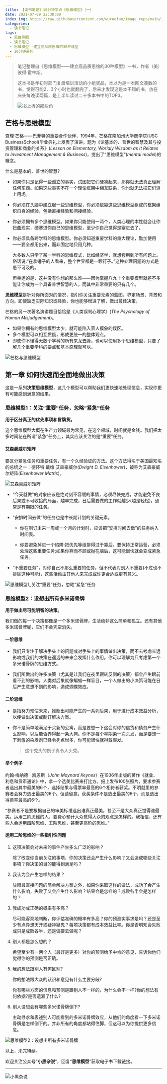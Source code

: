 ```yaml
---
title: 【读书笔记】10分钟学点《思维模型》（一）
date: 2021-07-09 22:30:00
index_img: https://raw.githubusercontent.com/wuruofan/image_repo/main/img/%E6%80%9D%E7%BB%B4.jpeg
categories:
  - 读书笔记
tags:
  - 思维导图
  - 读书笔记
  - 思维模型——建立高品质思维的30种模型
  - 10分钟系列
---
```



> 笔记整理自《思维模型——建立高品质思维的30种模型》一书，作者（美）彼得·霍林斯。
>
> 这本书是年初时部门复盘培训活动的小组奖品，本以为是一本网文凑数的书，觉得可能2、3个小时也就翻完了，后来才发现这是本不错的书，放在床头每晚读两篇，是上半年读过二十多本书中的TOP3。
>
> ![书上折的那些角](https://raw.githubusercontent.com/wuruofan/image_repo/main/img/mental-model-book.jpg)


## 芒格与思维模型


查理·芒格——巴菲特的重要合作伙伴，1994年，芒格在南加州大学商学院(USC BusinessSchool)毕业典礼上发表了演讲，题为《论基本的、普世的智慧及其与投资管理和商业的关系》(*Lesson on Elementary, Worldly Wisdom as It Relates to Investment Management & Business*)，提出了“思维模型”(*mental model*)的概念。



什么是基本的、普世的智慧?

- 如果你只是记得一些孤立的事实，试图把它们硬凑起来，那你就无法真正理解任何东西。如果这些事实不在一个理论框架中相互联系，你也就无法把它们派上用场。

- 你必须在头脑中建立起一些思维模型，你必须依靠这些思维模型组成的框架组织自身的经验，包括直接经验和间接经验。

- 你必须拥有多个思维模型。如果你只能使用一两个，人类心理的本性就会让你扭曲现实，硬塞进你自己的思维模型，至少你自己觉得是塞进去了。

- 你必须具备跨学科的思维模型。你必须知道重要学科的重大理论，勤加使用——要全都用出来，而非固定地只用几种。

  

  大多数人只学了某一学科的思维模式，比如经济学，就想套用到所有问题上。俗话说:“在拿锤子的人看来，整个世界都是一颗钉子。”这种处理问题的方式是愚不可及的。

  但幸运的是，这并没有你想的那么难——因为掌握八九十个重要模型就差不多能让你成为一个具备普世智慧的人，而其中非常重要的只有几个。



**思维模型**是针对你所面对的情况，指引你关注重要元素的蓝图，界定场景、背景和方向。即使缺乏实际知识或经验，你也能够增进了解，做出最佳决策。



芒格的另一次著名演讲题目恰恰是《人类误判心理学》(*The Psychology of Human Misjudgement*)。

- 如果你拥有的思维模型太少，就可能陷入盲人摸象的误区。
- 多个模型可以相互质疑，形成更统一的整体观点。
- 即使你不懂得无数个学科的所有来龙去脉，也可以使用多个思维模型，只要了解几个重要学科的要点和基本原理就可以。

![芒格与思维模型](https://raw.githubusercontent.com/wuruofan/image_repo/main/img/%E8%8A%92%E6%A0%BC%E4%B8%8E%E6%80%9D%E7%BB%B4%E6%A8%A1%E5%9E%8B.png)



## 第一章   如何快速而全面地做出决策



这是一系列**决策思维模型**，这几个模型可以帮助我们更快速地处理信息，实现你更有可能感到满意的结果。



### 思维模型1：关注“重要”任务，忽略“紧急”任务

**用于区分真正的优先事项和冒牌货。**



这个思维模型大概在生产力领域最为常见，在这个领域，时间就是金钱。我们把太多时间花在所谓“紧急”任务上，其实应该关注的是“重要”任务。



#### 艾森豪威尔矩阵



要区分紧急任务和重要任务，有一个久经验证的方法。这个方法得名于美国最知名的总统之一：德怀特·戴维·艾森豪威尔(*Dwight D. Eisenhower*)，被称为艾森豪威尔矩阵(*Eisenhower Matrix*)。



![艾森豪威尔矩阵](https://raw.githubusercontent.com/wuruofan/image_repo/main/img/%E8%89%BE%E6%A3%AE%E8%B1%AA%E5%A8%81%E5%B0%94%E7%9F%A9%E9%98%B5.jpg)

- “今天就做”的对象应该是绝对刻不容缓的事情，必须尽快完成，才能避免不良后果或不可收拾的局面，越早完成，日后需要做的工作就越少(越是轻松)。通常是有期限的任务。

- “安排时间去做”的任务也是中长期计划的关键元素。

  - 你在制订未来一周或一个月的计划时，应该把“安排时间去做”的任务纳入时间表。

  - 你要避免掉进一个陷阱:把优先等级排得过于靠后。要保持正常运营，必须处理这些重要任务;如果你弃而不顾或抛在脑后，这可能很快就会变成紧急任务。

- “不重要任务”，对你自己不那么重要的任务，但不代表对别人不重要(不过也不排除这种可能)，这些活动由其他人来完成或许更合适或更有意义。

![思维模型1_关注“重要”任务，忽略“紧急”任务](https://raw.githubusercontent.com/wuruofan/image_repo/main/img/%E6%80%9D%E7%BB%B4%E6%A8%A1%E5%9E%8B1_%E5%85%B3%E6%B3%A8%E2%80%9C%E9%87%8D%E8%A6%81%E2%80%9D%E4%BB%BB%E5%8A%A1%EF%BC%8C%E5%BF%BD%E7%95%A5%E2%80%9C%E7%B4%A7%E6%80%A5%E2%80%9D%E4%BB%BB%E5%8A%A1.png)

### 思维模型2：设想出所有多米诺骨牌

**用于做出尽可能明智的决策。**

我们做的每一个决策都像是一个多米诺骨牌，生活绝非这么简单和孤立。还有其他多米诺骨牌呢，它们不会凭空消失。 



#### 一阶思维

- 我们只专注于解决手头上的问题或对手头上的事情做出决策，而不去考虑长远影响或我们的决策在遥远的未来会发挥什么作用。你可以理解为只考虑第一个多米诺骨牌的思维方式。 

- 我们所做出的许多决策（尤其是让我们在夜里辗转反侧的决策）都会产生眼前看不到的影响。人类对后果就像蝙蝠一样盲目，一个人做出的小决策可能在日后产生意想不到的影响，造成蝴蝶效应。 



#### 二阶思维

- 是指努力预估未来，推断出可能产生的一系列后果，用于进行成本效益分析，以便做出决策或制订解决方案。

- 你不是简单地满足于买新的公寓，而是要想一下这会对你的信贷和债务产生什么影响，以后能否养得起一条大狗。你不是每个星期染一次头发，而是要想一下刺激的染发剂已经令秃点增多，你可能很快就得戴假发。 

  > 这个秃头的例子真令人头秃。



#### 举个例子

约翰·梅纳德 · 凯恩斯（*John Maynard Keynes*）在1936年出版的著作《就业、利息和货币通论》中，拿一个选美比赛来打比方。报上发布100张照片，要求参赛者选出其中最美的6个，选择结果与得票率最高的6个相符者获奖。不明就里的参赛者会努力选出最美的6个。但请留意，获奖条件不是选出最美的6个，而是选出得票率最高的6个。



“参赛者不是要根据自己的审美标准选出谁真正最美，甚至不是大众真正觉得谁最美。运用三阶思维的人，要费心预计大众觉得大众的观点是怎样的。我相信，还有些人会运用四阶思维、五阶思维，甚至更高阶的思维。” 



#### 运用二阶思维的一些指引性问题

1. 这项决策会对未来的事件产生多么广泛的影响？

   除了改变你当前关注的事项，你的决策还会产生什么影响？又会造成哪些关注事项？你决策的目的能得到满足吗？

2. 我认为会产生怎样的结果？

   放眼最直接问题的简单解决方案之外，如果你采取这样的做法，成功了会产生什么影响，失败了又会产生什么影响？结果会是怎样的？成败各半会是怎样的？

3. 我成功或正确的概率有多高？

   尽可能客观地判断，你评估准确的概率有多高？你的预测实事求是吗？还是至少有点异想天开或疑神疑鬼？每项决策都有成本效益比率。你是否明知会失败或只是成败各半，还是偏要去做呢？ 

4. 别人都是怎么想的？

   希望至少有一两个人（最好是更多）对你的预测给予中肯的意见，告诉你他们觉得你的预测是否正确。

5. 我的想法跟别人有何区别?

   你的想法跟大众的认识和意见有什么主要分歧?

   你有哪些方面的信息和预测是跟别人不一样的，为什么会不一样?你的想法有何依据?是否遗漏了什么?

6. 别人设想会有哪些多米诺骨牌倒下?

   主动寻求和表述别人可能看到的多米诺骨牌效应，从他们的角度看一下多米诺骨牌是怎样倒下的。并非所有的角度都站得住脚，但这可以为你提供更多信息。

![思维模型2：设想出所有多米诺骨牌](https://raw.githubusercontent.com/wuruofan/image_repo/main/img/%E6%80%9D%E7%BB%B4%E6%A8%A1%E5%9E%8B2%EF%BC%9A%E8%AE%BE%E6%83%B3%E5%87%BA%E6%89%80%E6%9C%89%E5%A4%9A%E7%B1%B3%E8%AF%BA%E9%AA%A8%E7%89%8C.png)



<p>
以上，未完待续。

欢迎关注公众号“**小黑杂说**”，回复“**思维模型**”获取电子书下载链接。
<p>

---

![小黑杂说](https://raw.githubusercontent.com/wuruofan/wuruofan.github.io/master/img/qr-wechat-large.png)
